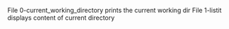 File 0-current_working_directory prints the current working dir
File 1-listit displays content of current directory
